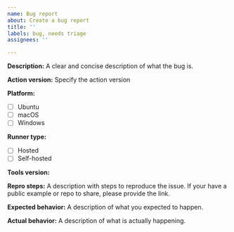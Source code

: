 ```yaml
---
name: Bug report
about: Create a bug report
title: ''
labels: bug, needs triage
assignees: ''

---
```


<!--- Please direct any generic questions related to actions to our support community forum at https://github.community/c/code-to-cloud/github-actions/41 --->
<!--- Before opening up a new bug report, please make sure to check for similar existing issues -->

**Description:**
A clear and concise description of what the bug is.

**Action version:**
Specify the action version

**Platform:**
- [ ] Ubuntu
- [ ] macOS
- [ ] Windows

**Runner type:**
- [ ] Hosted
- [ ] Self-hosted

**Tools version:**
<!--- Please list all of the affected Python versions (`3.8.2`, etc.)-->

**Repro steps:**
A description with steps to reproduce the issue. If your have a public example or repo to share, please provide the link.

**Expected behavior:**
A description of what you expected to happen.

**Actual behavior:**
A description of what is actually happening.
